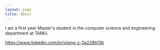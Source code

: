 ```yaml
---
layout: page
title: About
---
```


I am a first year Master's student in the computer science and engineering department at TAMU.

https://www.linkedin.com/in/yiqing-z-3a228b13b